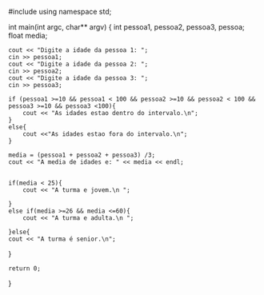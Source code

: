 #include <iostream>
using namespace std;



int main(int argc, char** argv) {
	int pessoa1, pessoa2, pessoa3, pessoa;
	float media;
	
	cout << "Digite a idade da pessoa 1: ";
	cin >> pessoa1;
	cout << "Digite a idade da pessoa 2: ";
	cin >> pessoa2;
	cout << "Digite a idade da pessoa 3: ";
	cin >> pessoa3;
	
	if (pessoa1 >=10 && pessoa1 < 100 && pessoa2 >=10 && pessoa2 < 100 && pessoa3 >=10 && pessoa3 <100){
		cout << "As idades estao dentro do intervalo.\n";
	}
	else{
		cout <<"As idades estao fora do intervalo.\n";
	}
	
	media = (pessoa1 + pessoa2 + pessoa3) /3;
	cout << "A media de idades e: " << media << endl;
	
	
	if(media < 25){
		cout << "A turma e jovem.\n ";
		
	}
	else if(media >=26 && media <=60){
		cout << "A turma e adulta.\n ";
	
	}else{
	cout << "A turma é senior.\n";
}
	
	
	
	
	
	
	return 0;
}
